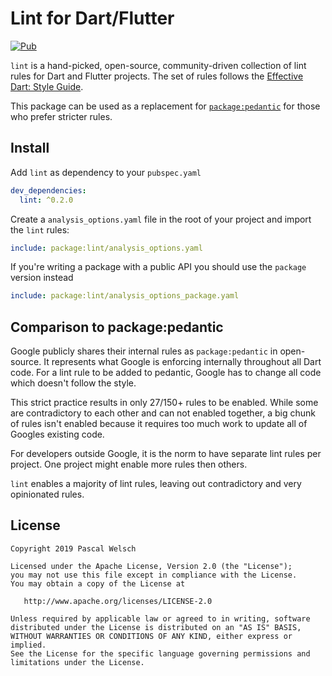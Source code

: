 # Lint for Dart/Flutter


[![Pub](https://img.shields.io/pub/v/lint.svg)](https://pub.dartlang.org/packages/lint)

`lint` is a hand-picked, open-source, community-driven collection of lint rules for Dart and Flutter projects.
The set of rules follows the [Effective Dart: Style Guide](https://dart.dev/guides/language/effective-dart/style).

This package can be used as a replacement for [`package:pedantic`](https://github.com/dart-lang/pedantic) for those who prefer stricter rules.

## Install

Add `lint` as dependency to your `pubspec.yaml`
```yaml
dev_dependencies:
  lint: ^0.2.0
```

Create a `analysis_options.yaml` file in the root of your project and import the `lint` rules:

```yaml
include: package:lint/analysis_options.yaml
```

If you're writing a package with a public API you should use the `package` version instead
```yaml
include: package:lint/analysis_options_package.yaml
```

## Comparison to package:pedantic

Google publicly shares their internal rules as `package:pedantic` in open-source.
It represents what Google is enforcing internally throughout all Dart code.
For a lint rule to be added to pedantic, Google has to change all code which doesn't follow the style.

This strict practice results in only 27/150+ rules to be enabled.
While some are contradictory to each other and can not enabled together, a big chunk of rules isn't enabled because it requires too much work to update all of Googles existing code.

For developers outside Google, it is the norm to have separate lint rules per project.
One project might enable more rules then others.

`lint` enables a majority of lint rules, leaving out contradictory and very opinionated rules.

 
## License

```
Copyright 2019 Pascal Welsch

Licensed under the Apache License, Version 2.0 (the "License");
you may not use this file except in compliance with the License.
You may obtain a copy of the License at

   http://www.apache.org/licenses/LICENSE-2.0

Unless required by applicable law or agreed to in writing, software
distributed under the License is distributed on an "AS IS" BASIS,
WITHOUT WARRANTIES OR CONDITIONS OF ANY KIND, either express or implied.
See the License for the specific language governing permissions and
limitations under the License.
```
